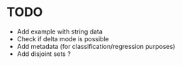 # TODO
- Add example with string data
- Check if delta mode is possible
- Add metadata (for classification/regression purposes)
- Add disjoint sets ?